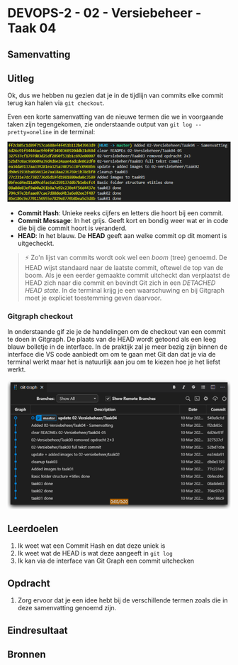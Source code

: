 # DEVOPS-2 - 02 - Versiebeheer - Taak 04

## Samenvatting

## Uitleg

Ok, dus we hebben nu gezien dat je in de tijdlijn van commits elke commit terug kan halen via `git checkout`. 

Even een korte samenvatting van de nieuwe termen die we in voorgaande taken zijn tegengekomen, zie onderstaande output van `git log --pretty=oneline` in de terminal:

![](img/git-log-terminal.png)

* **Commit Hash**: Unieke reeks cijfers en letters die hoort bij een commit.
* **Commit Message**: In het grijs. Geeft kort en bondig weer wat er in code die bij die commit hoort is veranderd.
* **HEAD**: In het blauw. De **HEAD** geeft aan welke commit op dit moment is uitgecheckt.

> :zap: Zo'n lijst van commits wordt ook wel een _boom_ (tree) genoemd. De HEAD wijst standaard naar de laatste commit, oftewel de top van de boom. Als je een eerder gemaakte commit uitcheckt dan verplaatst de HEAD zich naar die commit en bevindt Git zich in een _DETACHED HEAD state_. In de terminal krijg je een waarschuwing en bij Gitgraph moet je expliciet toestemming geven daarvoor. 

### Gitgraph checkout

In onderstaande gif zie je de handelingen om de checkout van een commit te doen in Gitgraph. De plaats van de HEAD wordt getoond als een leeg blauw bolletje in de interface. In de praktijk zal je meer bezig zijn binnen de interface die VS code aanbiedt om om te gaan met Git dan dat je via de terminal werkt maar het is natuurlijk aan jou om te kiezen hoe je het liefst werkt.

![](img/git-gitgraph-checkout.gif)

## Leerdoelen

1. Ik weet wat een Commit Hash en dat deze uniek is
2. Ik weet wat de HEAD is wat deze aangeeft in `git log`
3. Ik kan via de interface van Git Graph een commit uitchecken
## Opdracht

1. Zorg ervoor dat je een idee hebt bij de verschillende termen zoals die in deze samenvatting genoemd zijn.

## Eindresultaat



## Bronnen